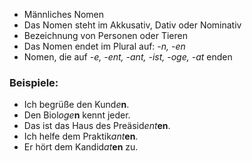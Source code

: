 - Männliches Nomen
- Das Nomen steht im Akkusativ, Dativ oder Nominativ
- Bezeichnung von Personen oder Tieren
- Das Nomen endet im Plural auf: *-n, -en*
- Nomen, die auf *-e, -ent, -ant, -ist, -oge, -at* enden

### Beispiele:
- Ich begrüße den Kund*e***n**.
- Den Biol*oge***n** kennt jeder. 
- Das ist das Haus des Preäsid*ent***en**.
- Ich helfe dem Praktik*ant***en**.
- Er hört dem Kandid*at***en** zu.